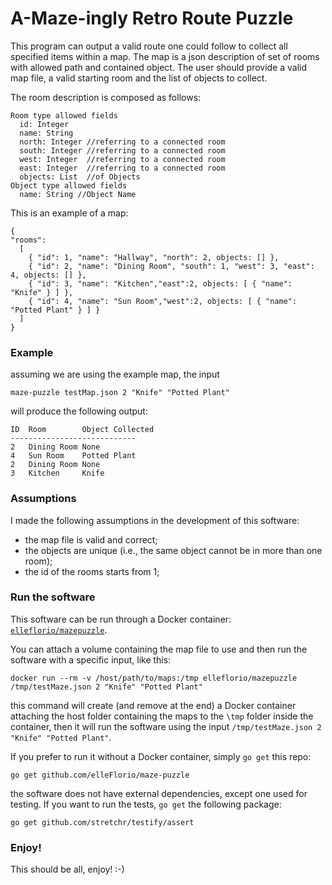 # A-Maze-ingly Retro Route Puzzle #

This program can output a valid route one could follow to collect all specified items within a map. The map is a json description of set of rooms with allowed path and contained object. The user should provide a valid map file, a valid starting room and the list of objects to collect.

The room description is composed as follows:

```
Room type allowed fields
  id: Integer
  name: String
  north: Integer //referring to a connected room
  south: Integer //referring to a connected room
  west: Integer  //referring to a connected room
  east: Integer  //referring to a connected room
  objects: List  //of Objects
Object type allowed fields
  name: String //Object Name
```

This is an example of a map:
```
{
"rooms":
  [
    { "id": 1, "name": "Hallway", "north": 2, objects: [] },
    { "id": 2, "name": "Dining Room", "south": 1, "west": 3, "east": 4, objects: [] },
    { "id": 3, "name": "Kitchen","east":2, objects: [ { "name": "Knife" } ] },
    { "id": 4, "name": "Sun Room","west":2, objects: [ { "name": "Potted Plant" } ] }
  ]
}
```

### Example ###
assuming we are using the example map, the input
```
maze-puzzle testMap.json 2 "Knife" "Potted Plant"
```
will produce the following output:
```
ID	Room		Object Collected
----------------------------
2	Dining Room	None
4	Sun Room	Potted Plant	
2	Dining Room	None
3	Kitchen		Knife
```

### Assumptions ###
I made the following assumptions in the development of this software:
- the map file is valid and correct;
- the objects are unique (i.e., the same object cannot be in more than one room);
- the id of the rooms starts from 1;

### Run the software ###
This software can be run through a Docker container: [`elleflorio/mazepuzzle`](https://hub.docker.com/r/elleflorio/mazepuzzle/).

You can attach a volume containing the map file to use and then run the software with a specific input, like this:
```
docker run --rm -v /host/path/to/maps:/tmp elleflorio/mazepuzzle /tmp/testMaze.json 2 "Knife" "Potted Plant"
```
this command will create (and remove at the end) a Docker container attaching the host folder containing the maps to the `\tmp` folder inside the container, then it will run the software using the input `/tmp/testMaze.json 2 "Knife" "Potted Plant"`.

If you prefer to run it without a Docker container, simply `go get` this repo:
```
go get github.com/elleFlorio/maze-puzzle
```
the software does not have external dependencies, except one used for testing. If you want to run the tests, `go get` the following package:
```
go get github.com/stretchr/testify/assert
```

### Enjoy! ###
This should be all, enjoy! :-)
